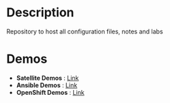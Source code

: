 # Description
Repository to host all configuration files, notes and labs

# Demos

- **Satellite Demos** : [Link](satellite_demos.md)
- **Ansible Demos** : [Link](ansible_demos.md)
- **OpenShift Demos** : [Link](openshift_demos.md)